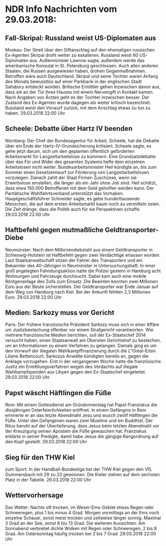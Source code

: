 # NDR Info Nachrichten vom 29.03.2018:


## Fall-Skripal: Russland weist US-Diplomaten aus
Moskau: Der Streit über den Giftanschlag auf den ehemaligen russischen Ex-Agenten Skripal droht weiter zu eskalieren. Russland weist 60 US-Diplomaten aus. Außenminister Lawrow sagte, außerdem werde das amerikanische Konsulat in St. Petersburg geschlossen. Auch allen anderen Staaten, die Russen ausgewiesen haben, drohen Gegenmaßnahmen. Betroffen wäre auch Deutschland. Skripal und seine Tochter waren Anfang des Monats bewusstlos auf einer Parkbank in der englischen Stadt Salisbury entdeckt worden. Britische Ermittler gehen inzwischen davon aus, dass sie an der Tür ihres Hauses mit einem Nervengift in Kontakt kamen. Nach Angaben von Ärzten geht es der Tochter inzwischen besser. Der Zustand des Ex-Agenten wurde dagegen als weiter kritisch bezeichnet. Russland weist den Vorwurf zurück, mit dem Anschlag etwas zu tun zu haben. 29.03.2018 22:00 Uhr 

## Scheele: Debatte über Hartz IV beenden
Nürnberg:         Der Chef der Bundesagentur für Arbeit, Scheele, hat die Debatte über ein Ende der Hartz-IV-Grundsicherung kritisiert. Scheele sagte, es gehe jetzt darum, sich um den geplanten öffentlich geförderten Arbeitsmarkt für Langzeitarbeitslose zu kümmern. Eine Grundsatzdebatte über das Für und Wider des gesamten Systems helfe dem einzelnen Arbeitslosen nicht weiter. Bundesarbeitsminister Heil kündigte an, bis zum Sommer einen Gesetzentwurf zur Förderung von Langzeitarbeitslosen vorzulegen. Danach zahlt der Staat Firmen Zuschüsse, wenn sie Erwerbslose einstellen, die länger als ein Jahr ohne Job sind. Heil schätzt, dass etwa 150.000 Betroffenen mit dem Geld geholfen werden kann. Der Paritätische Wohlfahrtsverband unterstützt das Vorhaben. Hauptgeschäftsführer Schneider sagte, es gebe hunderttausende Menschen, die auf dem ersten Arbeitsmarkt kaum noch zu vermitteln seien. Die Zeit dränge, dass die Politik auch für sie Perspektiven schaffe. 29.03.2018 22:00 Uhr 

## Haftbefehl gegen mutmaßliche Geldtransporter-Diebe
Neumünster: Nach dem Millionendiebstahl aus einem Geldtransporter in Schleswig-Holstein ist Haftbefehl gegen zwei Verdächtige erlassen worden. Laut Staatsanwaltschaft sitzen der Fahrer des Transporters und ein Bekannter des 40-Jährigen in Neumünster in Untersuchungshaft. In einer groß angelegten Fahndungsaktion hatte die Polizei gestern in Hamburg acht Wohnungen und Fahrzeuge durchsucht. Dabei kam auch eine mobile Röntgenanlage des Zolls zum Einsatz. Die Beamten konnten zwei Millionen Euro aus der Beute sicherstellen. Der Geldtransporter war Ende Januar auf dem Weg von Hamburg nach Kiel. Bei der Ankunft fehlten 2,3 Millionen Euro. 29.03.2018 22:00 Uhr 

## Medien: Sarkozy muss vor Gericht
Paris: Der frühere französische Präsident Sarkozy muss sich in einer Affäre um Justizbestechung offenbar vor einem Strafgericht verantworten. Wie mehrere französische Medien berichten, soll der Ex-Staatschef 2014 versucht haben, einen Staatsanwalt am Obersten Gerichtshof zu bestechen, um an Informationen zu einem Verfahren zu gelangen. Damals ging es um den Vorwurf der illegalen Wahlkampffinanzierung durch die L"Oréal-Erbin Liliane Bettencourt. Sarkozys Anwälte kündigten bereits an, gegen die Anklage vorzugehen. Erst in der vergangenen Woche hatte die französische Justiz ein Ermittlungsverfahren wegen des Verdachts auf illegale Wahlkampfspenden aus Libyen gegen den Ex-Staatschef eingeleitet. 29.03.2018 22:00 Uhr 

## Papst wäscht Häftlingen die Füße
Rom: Mit einem Gottesdienst am Gründonnerstag hat Papst Franziskus die diesjährigen Osterfeierlichkeiten eröffnet. In einem Gefängnis in Rom erinnerte er an das letzte Abendmahl Jesu und wusch zwölf Häftlingen die Füße. Unter den Gefangenen waren zwei Muslime und ein Buddhist. Der Ritus beruht auf der Überlieferung, dass Jesus beim letzten Abendmahl vor der Kreuzigung seinen Aposteln die Füße gewaschen hat. Franziskus erklärte in seiner Predigte, damit habe Jesus die gängige Rangordnung auf den Kopf gestellt. 29.03.2018 22:00 Uhr 

## Sieg für den THW Kiel
zum Sport: In der Handball-Bundesliga hat der THW Kiel gegen den VfL Gummersbach mit 29 zu 23 gewonnen. Die Kieler stehen auf dem sechsten Platz in der Tabelle. 29.03.2018 22:00 Uhr 

## Wettervorhersage
Das Wetter:
Nachts oft trocken, im Weser-Ems-Gebiet etwas Regen oder Schneeregen, plus 1 bis minus 4 Grad. Morgen vormittags an der Ems noch einzelne Schauer, sonst meist trocken und zeitweise länger sonnig. Maximal 3 Grad an der See, sonst 8 bis 13 Grad. Die weiteren Aussichten: Am Sonnabend verbreitet dichte Wolken mit Regen oder Schneeregen, 2 bis 8 Grad. Am Ostersonntag häufig trocken bei 2 bis 7 Grad. 29.03.2018 22:00 Uhr 
